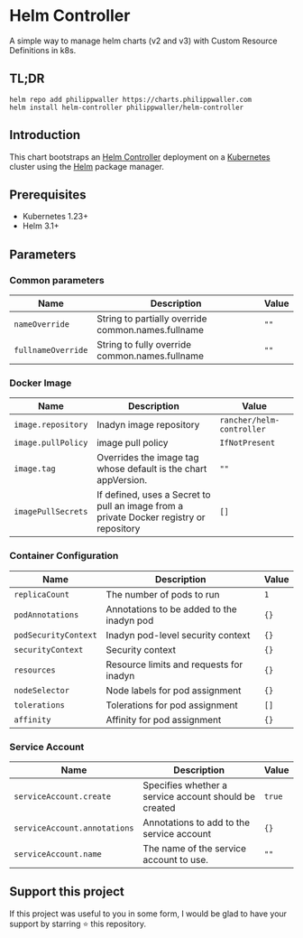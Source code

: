 # Helm Controller

A simple way to manage helm charts (v2 and v3) with Custom Resource Definitions in k8s.


## TL;DR

```console
helm repo add philippwaller https://charts.philippwaller.com
helm install helm-controller philippwaller/helm-controller
```


## Introduction

This chart bootstraps an [Helm Controller](https://github.com/k3s-io/helm-controller) deployment on a [Kubernetes](https://kubernetes.io) cluster using the [Helm](https://helm.sh) package manager.


## Prerequisites

- Kubernetes 1.23+
- Helm 3.1+


## Parameters

### Common parameters

| Name               | Description                                        | Value |
| ------------------ | -------------------------------------------------- | ----- |
| `nameOverride`     | String to partially override common.names.fullname | `""`  |
| `fullnameOverride` | String to fully override common.names.fullname     | `""`  |


### Docker Image

| Name               | Description                                                                             | Value                     |
| ------------------ | --------------------------------------------------------------------------------------- | ------------------------- |
| `image.repository` | Inadyn image repository                                                                 | `rancher/helm-controller` |
| `image.pullPolicy` | image pull policy                                                                       | `IfNotPresent`            |
| `image.tag`        | Overrides the image tag whose default is the chart appVersion.                          | `""`                      |
| `imagePullSecrets` | If defined, uses a Secret to pull an image from a private Docker registry or repository | `[]`                      |


### Container Configuration

| Name                 | Description                               | Value |
| -------------------- | ----------------------------------------- | ----- |
| `replicaCount`       | The number of pods to run                 | `1`   |
| `podAnnotations`     | Annotations to be added to the inadyn pod | `{}`  |
| `podSecurityContext` | Inadyn pod-level security context         | `{}`  |
| `securityContext`    | Security context                          | `{}`  |
| `resources`          | Resource limits and requests for inadyn   | `{}`  |
| `nodeSelector`       | Node labels for pod assignment            | `{}`  |
| `tolerations`        | Tolerations for pod assignment            | `[]`  |
| `affinity`           | Affinity for pod assignment               | `{}`  |


### Service Account

| Name                         | Description                                           | Value  |
| ---------------------------- | ----------------------------------------------------- | ------ |
| `serviceAccount.create`      | Specifies whether a service account should be created | `true` |
| `serviceAccount.annotations` | Annotations to add to the service account             | `{}`   |
| `serviceAccount.name`        | The name of the service account to use.               | `""`   |


## Support this project
If this project was useful to you in some form, I would be glad to have your support by starring ⭐️ this repository.
